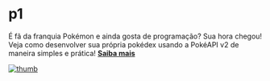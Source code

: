 # p1
É fã da franquia Pokémon e ainda gosta de programação? Sua hora chegou! Veja como desenvolver sua própria pokédex usando a PokéAPI v2 de maneira simples e prática! [**Saiba mais**](https://aprendacodar.blogspot.com/2022/04/desenvolva-uma-pokedex-web-app-com.html)

[![thumb](https://blogger.googleusercontent.com/img/b/R29vZ2xl/AVvXsEjY1u-fQ5SyNXBMg6L4_FOHYUepJF5G0I4zElbuxhGvdKdvViusaH1jxEupB4BuSyT_U0YZkookOILw-vPQkeqoXfyDNOajregYypxOWSIiP6DzZLoygomgvse6fOy475mSjdBETUZWwnZgbjE2dvt9rAeEGYESmyoAdRcTH8qhV5dM8D5fQSNuzFmQ/s1600/pokedex.png)](https://aprendacodar.blogspot.com/2022/04/desenvolva-uma-pokedex-web-app-com.html)